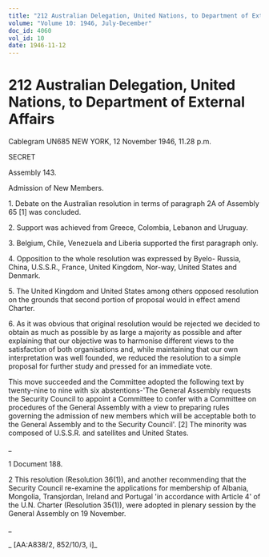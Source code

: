 ```yaml
---
title: "212 Australian Delegation, United Nations, to Department of External Affairs"
volume: "Volume 10: 1946, July-December"
doc_id: 4060
vol_id: 10
date: 1946-11-12
---
```


# 212 Australian Delegation, United Nations, to Department of External Affairs

Cablegram UN685 NEW YORK, 12 November 1946, 11.28 p.m.

SECRET

Assembly 143.

Admission of New Members.

1\. Debate on the Australian resolution in terms of paragraph 2A of Assembly 65 [1] was concluded.

2\. Support was achieved from Greece, Colombia, Lebanon and Uruguay.

3\. Belgium, Chile, Venezuela and Liberia supported the first paragraph only.

4\. Opposition to the whole resolution was expressed by Byelo- Russia, China, U.S.S.R., France, United Kingdom, Nor-way, United States and Denmark.

5\. The United Kingdom and United States among others opposed resolution on the grounds that second portion of proposal would in effect amend Charter.

6\. As it was obvious that original resolution would be rejected we decided to obtain as much as possible by as large a majority as possible and after explaining that our objective was to harmonise different views to the satisfaction of both organisations and, while maintaining that our own interpretation was well founded, we reduced the resolution to a simple proposal for further study and pressed for an immediate vote.

This move succeeded and the Committee adopted the following text by twenty-nine to nine with six abstentions-'The General Assembly requests the Security Council to appoint a Committee to confer with a Committee on procedures of the General Assembly with a view to preparing rules governing the admission of new members which will be acceptable both to the General Assembly and to the Security Council'. [2] The minority was composed of U.S.S.R. and satellites and United States.

_

1 Document 188.

2 This resolution (Resolution 36(1)), and another recommending that the Security Council re-examine the applications for membership of Albania, Mongolia, Transjordan, Ireland and Portugal 'in accordance with Article 4' of the U.N. Charter (Resolution 35(1)), were adopted in plenary session by the General Assembly on 19 November.

_

_ [AA:A838/2, 852/10/3, i]_
